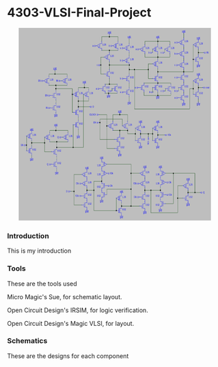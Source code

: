 # 4303-VLSI-Final-Project
<p align="center">
<img src="/img/1Bitpath.PNG" alt="Alt text" title="Optional title" width=450px height=450px left:margin=auto right:margin=auto>
</p>

### Introduction

This is my introduction

### Tools 

These are the tools used

Micro Magic's Sue, for schematic layout.

Open Circuit Design's IRSIM, for logic verification.

Open Circuit Design's Magic VLSI, for layout.

### Schematics

These are the designs for each component
